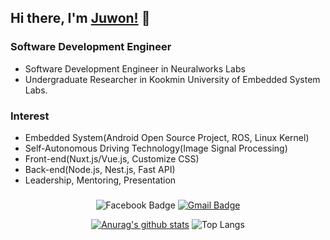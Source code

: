## Hi there, I'm [Juwon!](https://github.com/sch2307) 👋

### Software Development Engineer
 - Software Development Engineer in Neuralworks Labs
 - Undergraduate Researcher in Kookmin University of Embedded System Labs.
  
### Interest
 - Embedded System(Android Open Source Project, ROS, Linux Kernel)
 - Self-Autonomous Driving Technology(Image Signal Processing)
 - Front-end(Nuxt.js/Vue.js, Customize CSS)
 - Back-end(Node.js, Nest.js, Fast API)
 - Leadership, Mentoring, Presentation

###

<div align="center">

![Facebook Badge](https://img.shields.io/badge/-Facebook-1877f2?style=flat-square&logo=facebook&logoColor=white&link=https://www.facebook.com/sch2307)
[![Gmail Badge](https://img.shields.io/badge/-Gmail-d14836?style=flat-square&logo=Gmail&logoColor=white&link=mailto:choijuone@gmail.com)](mailto:choijuone@gmail.com)
</div>


<div align="center">

[![Anurag's github stats](https://github-readme-stats.vercel.app/api?username=sch2307&hide=contribs&line_height=24&count_private=true)](https://github.com/anuraghazra/github-readme-stats)
![Top Langs](https://github-readme-stats.vercel.app/api/top-langs/?username=sch2307&layout=compact&theme=white)
</div>
